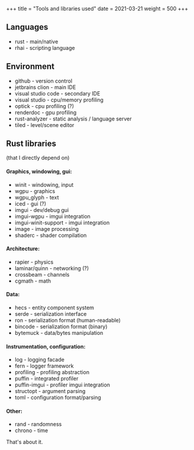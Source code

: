 +++
title = "Tools and libraries used"
date = 2021-03-21
weight = 500
+++

## Languages
- rust - main/native
- rhai - scripting language

## Environment
- github - version control
- jetbrains clion - main IDE
- visual studio code - secondary IDE
- visual studio - cpu/memory profiling
- optick - cpu profiling (?)
- renderdoc - gpu profiling
- rust-analyzer - static analysis / language server
- tiled - level/scene editor

## Rust libraries
(that I directly depend on)  

#### Graphics, windowing, gui:
- winit - windowing, input
- wgpu - graphics
- wgpu_glyph - text
- iced - gui (?)
- imgui - dev/debug gui
- imgui-wgpu - imgui integration
- imgui-winit-support - imgui integration
- image - image processing
- shaderc - shader compilation

#### Architecture:
- rapier - physics
- laminar/quinn - networking (?)
- crossbeam - channels
- cgmath - math

#### Data:
- hecs - entity component system
- serde - serialization interface
- ron - serialization format (human-readable)
- bincode - serialization format (binary)
- bytemuck - data/bytes manipulation

#### Instrumentation, configuration:
- log - logging facade
- fern - logger framework
- profiling - profiling abstraction
- puffin - integrated profiler
- puffin-imgui - profiler imgui integration
- structopt - argument parsing
- toml - configuration format/parsing

#### Other:
- rand - randomness
- chrono - time
  
That's about it.

